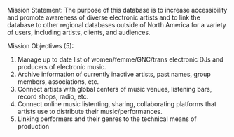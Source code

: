 Mission Statement: The purpose of this database is to increase accessibility and promote awareness of diverse electronic artists and to link the database to other regional databases outside of North America for a variety of users, including artists, clients, and audiences.  

Mission Objectives (5):  
  1) Manage up to date list of women/femme/GNC/trans electronic DJs and producers of electronic music.
  2) Archive information of currently inactive artists, past names, group members, associations, etc. 
  3) Connect artists with global centers of music venues, listening bars, record shops, radio, etc.  
  4) Connect online music listenting, sharing, collaborating platforms that artists use to distribute their music/performances. 
  5) Linking performers and their genres to the technical means of production  

